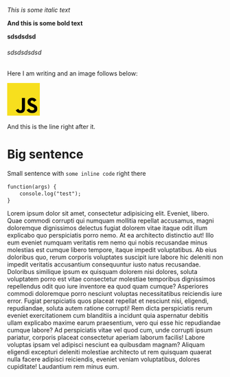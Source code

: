 *This is some italic text*

**And this is some bold text**

**sdsdsdsd**

###### sdsdsdsdsd

Here I am writing and an image follows below:

<img src="./../../public/images/js.svg" className="w-25 rounded-5" alt="Some image" width="15%"/>

And this is the line right after it.


# Big sentence

Small sentence with `some inline code` right there

```
function(args) {
    console.log("test");
}
```

Lorem ipsum dolor sit amet, consectetur adipisicing elit. Eveniet, libero. Quae commodi corrupti qui numquam mollitia repellat accusamus, magni doloremque dignissimos delectus fugiat dolorem vitae itaque odit illum explicabo quo perspiciatis porro nemo. At ea architecto distinctio aut! Illo eum eveniet numquam veritatis rem nemo qui nobis recusandae minus molestias est cumque libero tempore, itaque impedit voluptatibus. Ab eius doloribus quo, rerum corporis voluptates suscipit iure labore hic deleniti non impedit veritatis accusantium consequuntur iusto natus recusandae. Doloribus similique ipsum ex quisquam dolorem nisi dolores, soluta voluptatem porro est vitae consectetur molestiae temporibus dignissimos repellendus odit quo iure inventore ea quod quam cumque? Asperiores commodi doloremque porro nesciunt voluptas necessitatibus reiciendis iure error. Fugiat perspiciatis quos placeat repellat et nesciunt nisi, eligendi, repudiandae, soluta autem ratione corrupti! Rem dicta perspiciatis rerum eveniet exercitationem cum blanditiis a incidunt quia aspernatur debitis ullam explicabo maxime earum praesentium, vero qui esse hic repudiandae cumque labore? Ad perspiciatis vitae vel quod cum, unde corrupti ipsum pariatur, corporis placeat consectetur aperiam laborum facilis! Labore voluptas ipsam vel adipisci nesciunt ea quibusdam magnam? Aliquam eligendi excepturi deleniti molestiae architecto ut rem quisquam quaerat nulla facere adipisci reiciendis, eveniet veniam voluptatibus, dolores cupiditate! Laudantium rem minus eum.